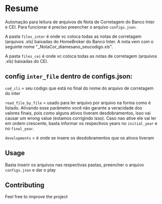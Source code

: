 # Resume

Automação para leitura de arquivos de Nota de Corretagem do Banco Inter e CEI.
Para funcionar é preciso preencher o arquivo `configs.json`.

A pasta `files_inter` é onde vc coloca todas as notas de corretagem (arquivos .xls) baixadas do HomeBroker do Banco Inter.
A nota vem com o seguinte nome "&#95;NotaCor&#95;diamesano_seucodigo.xls".

A pasta `files_cei` é onde vc coloca todas as notas de corretagem (arquivos .xls) baixadas do CEI.

## config `inter_file` dentro de configs.json:

`cod_cli` = seu codigo que está no final do nome do arquivo de corretagem do inter

`read_file_by_file` = usado para ler arquivo por arquivo na forma como é listado. Ativando esse parâmetro você não garante a veracidade dos valores finais, pois como alguns ativos tiveram desdobramentos, isso vai causar um wrong value (estamos corrigindo isso). Caso nao ative ele vai ler em ordem crescente, basta informar os respectivos years no `initial_year` e no `final_year`. 

`developments` = é onde se insere os desdobramentos que os ativos tiveram

## Usage

Basta inserir os arquivos nas respectivas pastas, preencher o arquivo `configs.json` e dar o play

## Contributing
Feel free to improve the project